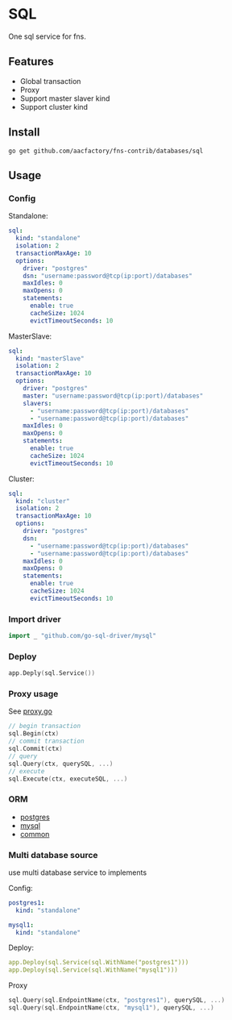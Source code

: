 # SQL

One sql service for fns.

## Features
* Global transaction
* Proxy
* Support master slaver kind
* Support cluster kind
## Install

```shell
go get github.com/aacfactory/fns-contrib/databases/sql
```

## Usage

### Config

Standalone:
```yaml
sql:
  kind: "standalone"
  isolation: 2
  transactionMaxAge: 10
  options:
    driver: "postgres"
    dsn: "username:password@tcp(ip:port)/databases"
    maxIdles: 0
    maxOpens: 0
    statements:
      enable: true
      cacheSize: 1024
      evictTimeoutSeconds: 10
```
MasterSlave:
```yaml
sql:
  kind: "masterSlave"
  isolation: 2
  transactionMaxAge: 10
  options:
    driver: "postgres"
    master: "username:password@tcp(ip:port)/databases"
    slavers:
      - "username:password@tcp(ip:port)/databases"
      - "username:password@tcp(ip:port)/databases"
    maxIdles: 0
    maxOpens: 0
    statements:
      enable: true
      cacheSize: 1024
      evictTimeoutSeconds: 10
```
Cluster:
```yaml
sql:
  kind: "cluster"
  isolation: 2
  transactionMaxAge: 10
  options:
    driver: "postgres"
    dsn:
      - "username:password@tcp(ip:port)/databases"
      - "username:password@tcp(ip:port)/databases"
    maxIdles: 0
    maxOpens: 0
    statements:
      enable: true
      cacheSize: 1024
      evictTimeoutSeconds: 10
```

### Import driver
```go
import _ "github.com/go-sql-driver/mysql"
```

### Deploy
```go
app.Deply(sql.Service())
```

### Proxy usage
See [proxy.go](https://github.com/aacfactory/fns-contrib/tree/main/databases/sql/proxy.go)
```go
// begin transaction 
sql.Begin(ctx)
// commit transaction
sql.Commit(ctx)
// query
sql.Query(ctx, querySQL, ...)
// execute
sql.Execute(ctx, executeSQL, ...)
```
### ORM
* [postgres](https://github.com/aacfactory/fns-contrib/tree/main/databases/postgres)
* [mysql](https://github.com/aacfactory/fns-contrib/tree/main/databases/mysql)
* [common](https://github.com/aacfactory/fns-contrib/tree/main/databases/sql/dac)

### Multi database source

use multi database service to implements

Config:
```yaml
postgres1:
  kind: "standalone"

mysql1:
  kind: "standalone"
```
Deploy:
```yaml
app.Deploy(sql.Service(sql.WithName("postgres1")))
app.Deploy(sql.Service(sql.WithName("mysql1")))
```
Proxy
```go
sql.Query(sql.EndpointName(ctx, "postgres1"), querySQL, ...)
sql.Query(sql.EndpointName(ctx, "mysql1"), querySQL, ...)
```